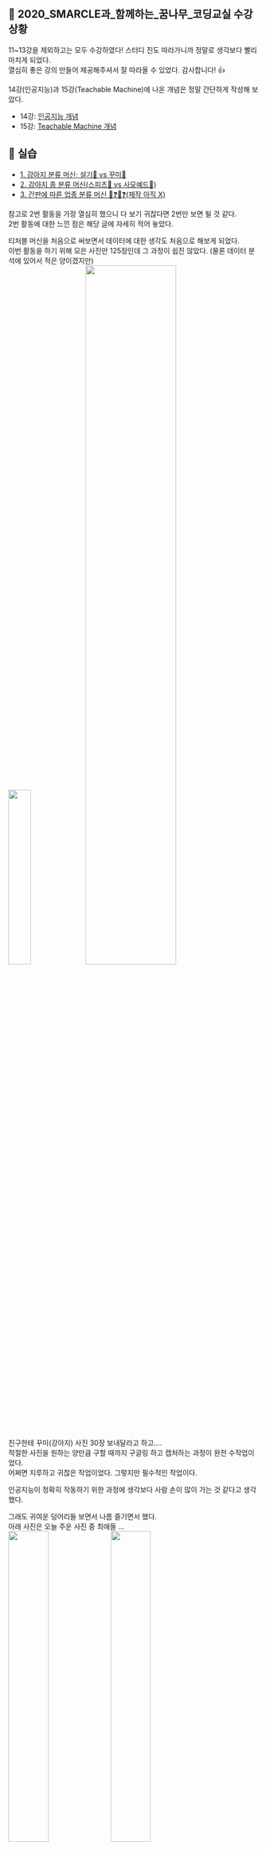 ## **🙋 2020_SMARCLE과_함께하는_꿈나무_코딩교실 수강 상황**     
11~13강을 제외하고는 모두 수강하였다! 스터디 진도 따라가니까 정말로 생각보다 빨리 마치게 되었다.   
열심히 좋은 강의 만들어 제공해주셔서 잘 따라올 수 있었다. 감사합니다! 👍      

14강(인공지능)과 15강(Teachable Machine)에 나온 개념은 정말 간단하게 작성해 보았다.     
* 14강: [인공지능 개념](https://github.com/Jiyajiwon/SMARCLE/blob/main/2021_Spring_ArduinoStudy/Mentoring%20Lecture%20Practice/14%EA%B0%95%20%EC%9D%B8%EA%B3%B5%EC%A7%80%EB%8A%A5/%EA%B0%9C%EB%85%90.md)    
* 15강: [Teachable Machine 개념](https://github.com/Jiyajiwon/SMARCLE/blob/main/2021_Spring_ArduinoStudy/Mentoring%20Lecture%20Practice/15%EA%B0%95%20Teachable%20Machine/%EA%B8%B0%EB%B3%B8%20%EA%B0%9C%EB%85%90.md)

## **🔧 실습**
* [1. 강아지 분류 머신; 설기🐏 vs 꾸미🐻](https://github.com/Jiyajiwon/SMARCLE/blob/main/2021_Spring_ArduinoStudy/Mentoring%20Lecture%20Practice/15%EA%B0%95%20Teachable%20Machine/1.%20%EA%B0%95%EC%95%84%EC%A7%80%20%EB%B6%84%EB%A5%98%20%EB%A8%B8%EC%8B%A0%3B%20%EC%84%A4%EA%B8%B0%20vs%20%EA%BE%B8%EB%AF%B8.md)    
* [2. 강아지 종 분류 머신(스피츠🐏 vs 사모예드🐑)](https://github.com/Jiyajiwon/SMARCLE/blob/main/2021_Spring_ArduinoStudy/Mentoring%20Lecture%20Practice/15%EA%B0%95%20Teachable%20Machine/2.%20%EA%B0%95%EC%95%84%EC%A7%80%20%EC%A2%85%20%EB%B6%84%EB%A5%98%20%EB%A8%B8%EC%8B%A0(%EC%8A%A4%ED%94%BC%EC%B8%A0%20vs%20%EC%82%AC%EB%AA%A8%EC%98%88%EB%93%9C).md)   
* [3. 간판에 따른 업종 분류 머신 🍗❓🍺❓(제작 아직 X)](https://github.com/Jiyajiwon/SMARCLE/blob/main/2021_Spring_ArduinoStudy/Mentoring%20Lecture%20Practice/15%EA%B0%95%20Teachable%20Machine/3.%20%EA%B0%84%ED%8C%90%EC%97%90%20%EB%94%B0%EB%A5%B8%20%EC%97%85%EC%A2%85%20%EB%B6%84%EB%A5%98%20%EB%A8%B8%EC%8B%A0(%E2%9C%94%EF%B8%8F%EC%A0%9C%EC%9E%91%EC%9D%80%20%EC%95%84%EC%A7%81X).md)



참고로 2번 활동을 가장 열심히 했으니 다 보기 귀찮다면 2번만 보면 될 것 같다.     
2번 활동에 대한 느낀 점은 해당 글에 자세히 적어 놓았다.  

티처블 머신을 처음으로 써보면서 데이터에 대한 생각도 처음으로 해보게 되었다.    
이번 활동을 하기 위해 모은 사진만 125장인데 그 과정이 쉽진 않았다. (물론 데이터 분석에 있어서 적은 양이겠지만)     
<img src = "https://user-images.githubusercontent.com/78032658/119398152-1daefb80-bd12-11eb-96ba-b94b3b05ab07.png" width ="30%"> <img src ="https://user-images.githubusercontent.com/78032658/119398040-f5270180-bd11-11eb-8ffb-50f9a8907ece.png" width="60%"> 



친구한테 꾸미(강아지) 사진 30장 보내달라고 하고....       
적절한 사진을 원하는 양만큼 구할 때까지 구글링 하고 캡처하는 과정이 완전 수작업이었다.    
어쩌면 지루하고 귀찮은 작업이었다. 그렇지만 필수적인 작업이다.     

인공지능이 정확히 작동하기 위한 과정에 생각보다 사람 손이 많이 가는 것 같다고 생각했다.     

그래도 귀여운 덩어리들 보면서 나름 즐기면서 했다.       
아래 사진은 오늘 주운 사진 중 최애들 ...    
<img src ="https://user-images.githubusercontent.com/78032658/119396133-703ae880-bd0f-11eb-8e66-eb41013f62bf.png" width="40%"> <img src="https://user-images.githubusercontent.com/78032658/119396430-ca3bae00-bd0f-11eb-9aba-7718c403c9ea.png" width="40%">
> 왼쪽이 스피츠일까요 오른쪽이 스피츠일까요~ 👀
>
> 왼: 사모예드, 오: 스피츠 

3번은 요즘 공간마케팅 교양 팀플 때문에 로드뷰로 군자로 일대 간판 구경을 많이 했더니 저런 생각이 났다.     
실제로 만들면 재밌을 거 같은데 저기에 얼마만큼의 시간이 들어갈지 두려워서 시작을 못 했다.     
종강하고 할 일이 더럽게 없으면 심심풀이로 해보면 좋을 것 같다. 일단 보류!     

아무튼 5주차 미션은 새롭고 재미있었다. 항상 유익한 활동 기획해주셔서 즐겁다! 😙      
앗 지각은 죄송합니다...
